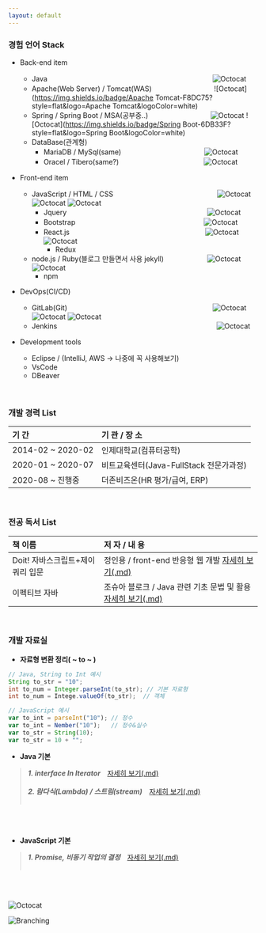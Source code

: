 ```yaml
---
layout: default
---
```

<!-- MarkDown 텍스트 예시 : Text can be **bold**, _italic_, or ~~strikethrough~~. -->
<!-- stack 뱃지 가져오는 사이트 참조 : https://simpleicons.org/ -->
### **경험 언어 Stack**
- Back-end item
  - Java 　　　　　　　　　　　　　　　　　　 　 　　　　![Octocat](https://img.shields.io/badge/JAVA-007396?style=flat&logo=java&logoColor=white)
  - Apache(Web Server) / Tomcat(WAS)　　　　　　　　　![Octocat](https://img.shields.io/badge/Apache Tomcat-F8DC75?style=flat&logo=Apache Tomcat&logoColor=white)
  - Spring / Spring Boot / MSA(공부중..)　　　　　　　　　![Octocat](https://img.shields.io/badge/Spring-6DB33F?style=flat&logo=Spring&logoColor=white) ![Octocat](https://img.shields.io/badge/Spring Boot-6DB33F?style=flat&logo=Spring Boot&logoColor=white)
  - DataBase(관계형)
    - MariaDB / MySql(same)　　　　　　　　　　　　![Octocat](https://img.shields.io/badge/MariaDB-003545?style=flat&logo=MariaDB&logoColor=white)
    - Oracel / Tibero(same?)　　　　　　　 　　　　　![Octocat](https://img.shields.io/badge/Oracle-F80000?style=flat&logo=Oracle&logoColor=white)
- Front-end item
  - JavaScript / HTML / CSS　　　　　　　　　　　　　　　![Octocat](https://img.shields.io/badge/JavaScript-F7DF1E?style=flat&logo=JavaScript&logoColor=white) ![Octocat](https://img.shields.io/badge/HTML5-E34F26?style=flat&logo=HTML5&logoColor=white) ![Octocat](https://img.shields.io/badge/CSS3-1572B6?style=flat&logo=CSS3&logoColor=white)
    - Jquery　　　　　　　　　　　　　　　 　　　　　![Octocat](https://img.shields.io/badge/jQuery-0769AD?style=flat&logo=jQuery&logoColor=white)
    - Bootstrap　　　　　　　　　　　　　    　 　　　　![Octocat](https://img.shields.io/badge/Bootstrap-7952B3?style=flat&logo=Bootstrap&logoColor=white)
    - React.js　　　　　　　　　　　　　　    　 　　　　![Octocat](https://img.shields.io/badge/React-61DAFB?style=flat&logo=React&logoColor=white) ![Octocat](https://img.shields.io/badge/Redux-764ABC?style=flat&logo=Redux&logoColor=white)
      - Redux
  - node.js / Ruby(블로그 만들면서 사용 jekyll)　　 　　　　![Octocat](https://img.shields.io/badge/Node.js-339933?style=flat&logo=Node.js&logoColor=white) ![Octocat](https://img.shields.io/badge/Ruby-CC342D?style=flat&logo=Ruby&logoColor=white)
    - npm
- DevOps(CI/CD)
  - GitLab(Git)　　　　　　　　　　　　　　　　　　　　　![Octocat](https://img.shields.io/badge/GitLab-FC6D26?style=flat&logo=GitLab&logoColor=white) ![Octocat](https://img.shields.io/badge/GitHub-181717?style=flat&logo=GitHub&logoColor=white) ![Octocat](https://img.shields.io/badge/Git-F05032?style=flat&logo=Git&logoColor=white)
  - Jenkins　　　　　　　　　　　　　　　　　　　　　　　![Octocat](https://img.shields.io/badge/Jenkins-D24939?style=flat&logo=Jenkins&logoColor=white)

- Development tools
  - Eclipse  /  (IntelliJ, AWS -> 나중에 꼭 사용해보기)
  - VsCode
  - DBeaver

<br/>

### **개발 경력 List**

| 기 간             | 기 관 / 장 소                          |
|:------------------|:--------------------------------------|
| 2014-02 ~ 2020-02 | 인제대학교(컴퓨터공학)                 |
| 2020-01 ~ 2020-07 | 비트교육센터(Java-FullStack 전문가과정)|
| 2020-08 ~ 진행중  | 더존비즈온(HR 평가/급여, ERP)          |

<br/>

### **전공 독서 List**

| 책 이름                         | 저 자 / 내 용                                     |
|:-------------------------------|:--------------------------------------------------|
| Doit! 자바스크립트+제이쿼리 입문 | 정인용 / front-end 반응형 웹 개발 [자세히 보기(.md)](./subpages/book1.html)                 |
| 이펙티브 자바                   | 조슈아 블로크 / Java 관련 기초 문법 및 활용 [자세히 보기(.md)](./reference-page1.html)        |

<br/>

### **개발 자료실**

* **자료형 변환 정리( ~ to ~ )**

```java
// Java, String to Int 예시
String to_str = "10";
int to_num = Integer.parseInt(to_str); // 기본 자료형
int to_num = Intege.valueOf(to_str);  // 객체
```
```js
// JavaScript 예시
var to_int = parseInt("10"); // 정수
var to_int = Nember("10");   // 정수&실수
var to_str = String(10);
var to_str = 10 + "";
```

* **Java 기본**
> ***1. interface In Iterator***　[자세히 보기(.md)](./subpages/another-page_back1.html)<br/><br/>
> ***2. 람다식(Lambda) / 스트림(stream)***　[자세히 보기(.md)](./subpages/another-page_back2.html)<br/><br/>

<br/><br/>


* **JavaScript 기본**
> ***1. Promise, 비동기 작업의 결정***　[자세히 보기(.md)](./subpages/another-page_front1.html)<br/><br/>


<br/><br/>

![Octocat](https://github.githubassets.com/images/icons/emoji/octocat.png)

![Branching](https://guides.github.com/activities/hello-world/branching.png)


